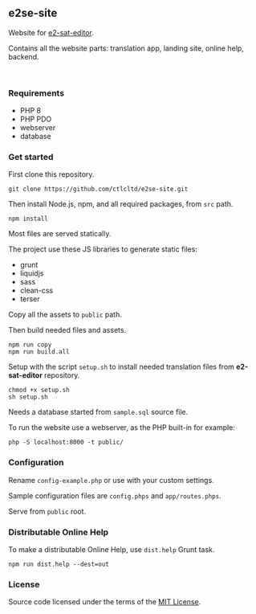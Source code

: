 ## e2se-site

Website for [e2-sat-editor](https://github.com/ctlcltd/e2-sat-editor).

Contains all the website parts: translation app, landing site, online help, backend.

 

### Requirements

* PHP 8
* PHP PDO
* webserver
* database


### Get started

First clone this repository.
```
git clone https://github.com/ctlcltd/e2se-site.git
```

Then install Node.js, npm, and all required packages, from `src` path.
```
npm install
```

Most files are served statically.

The project use these JS libraries to generate static files:
- grunt
- liquidjs
- sass
- clean-css
- terser

Copy all the assets to `public` path.

Then build needed files and assets.
```
npm run copy
npm run build.all
```

Setup with the script `setup.sh` to install needed translation files from **e2-sat-editor** repository.
```
chmod +x setup.sh
sh setup.sh
```

Needs a database started from `sample.sql` source file.

To run the website use a webserver, as the PHP built-in for example:
```
php -S localhost:8000 -t public/
```


### Configuration

Rename `config-example.php` or use with your custom settings.

Sample configuration files are `config.phps` and `app/routes.phps`.

Serve from `public` root.


### Distributable Online Help

To make a distributable Online Help, use `dist.help` Grunt task.
```
npm run dist.help --dest=out
```

### License

Source code licensed under the terms of the [MIT License](https://github.com/ctlcltd/e2se-site/blob/main/LICENSE).

